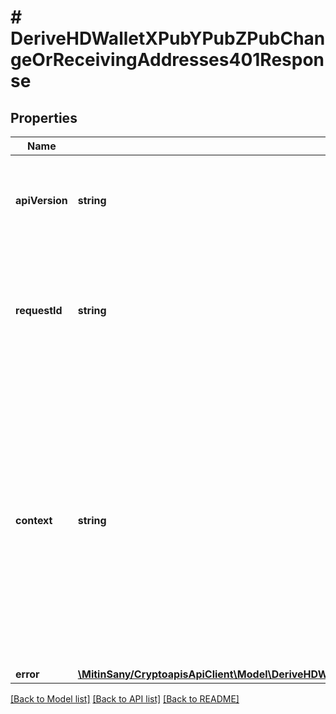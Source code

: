 # # DeriveHDWalletXPubYPubZPubChangeOrReceivingAddresses401Response

## Properties

Name | Type | Description | Notes
------------ | ------------- | ------------- | -------------
**apiVersion** | **string** | Specifies the version of the API that incorporates this endpoint. |
**requestId** | **string** | Defines the ID of the request. The &#x60;requestId&#x60; is generated by Crypto APIs and it&#39;s unique for every request. |
**context** | **string** | In batch situations the user can use the context to correlate responses with requests. This property is present regardless of whether the response was successful or returned as an error. &#x60;context&#x60; is specified by the user. | [optional]
**error** | [**\MitinSany/CryptoapisApiClient\Model\DeriveHDWalletXPubYPubZPubChangeOrReceivingAddressesE401**](DeriveHDWalletXPubYPubZPubChangeOrReceivingAddressesE401.md) |  |

[[Back to Model list]](../../README.md#models) [[Back to API list]](../../README.md#endpoints) [[Back to README]](../../README.md)
